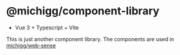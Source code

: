 # @michigg/component-library 
- Vue 3 + Typescript + Vite

This is just another component library. The components are used in [michigg/web-sense](https://github.com/michigg/web-sense)
